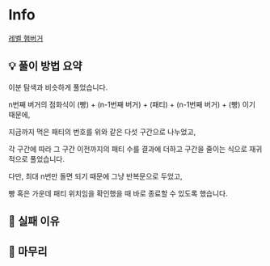 # Info
[레벨 햄버거](https://boj.kr/16974)

## 💡 풀이 방법 요약

이분 탐색과 비슷하게 풀었습니다.

n번째 버거의 점화식이 (빵) + (n-1번째 버거) + (패티) + (n-1번째 버거) + (빵) 이기 때문에,

지금까지 먹은 패티의 번호를 위와 같은 다섯 구간으로 나누었고,

각 구간에 따라 그 구간 이전까지의 패티 수를 결과에 더하고 구간을 줄이는 식으로 재귀적으로 풀었습니다.

다만, 최대 n번만 돌면 되기 때문에 그냥 반복문으로 두었고,

빵 혹은 가운데 패티 위치임을 확인했을 때 바로 종료할 수 있도록 했습니다.

## 👀 실패 이유

## 🙂 마무리
